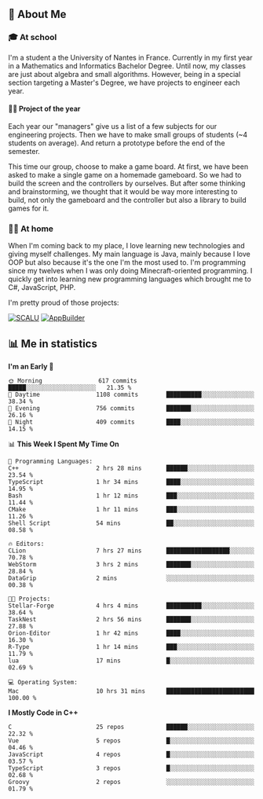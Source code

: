 ## 👀 About Me

### 🎓 At school

I'm a student a the University of Nantes in France. Currently in my first year in a Mathematics and Informatics Bachelor Degree. Until now, my classes are just about algebra and small algorithms. However, being in a special section targeting a Master's Degree, we have projects to engineer each year. 

#### 🔧🔬 Project of the year

Each year our "managers" give us a list of a few subjects for our engineering projects. Then we have to make small groups of students (~4 students on average). And return a prototype before the end of the semester.

This time our group, choose to make a game board. At first, we have been asked to make a single game on a homemade gameboard. So we had to build the screen and the controllers by ourselves. 
But after some thinking and brainstorming, we thought that it would be way more interesting to build, not only the gameboard and the controller but also a library to build games for it.

### 👨‍💻 At home

When I'm coming back to my place, I love learning new technologies and giving myself challenges. My main language is Java, mainly because I love OOP but also because it's the one I'm the most used to. I'm programming since my twelves when I was only doing Minecraft-oriented programming.  I quickly get into learning new programming languages which brought me to C#, JavaScript, PHP. 

I'm pretty proud of those projects:

[![SCALU](https://github-readme-stats.vercel.app/api/pin?username=renardfute&repo=SCALU)](https://github.com/renardfute/scalu)
[![AppBuilder](https://github-readme-stats.vercel.app/api/pin?username=pulsedev2&repo=AppBuilder)](https://github.com/pulsedev2/AppBuilder)

## 📊 Me in statistics
<!--START_SECTION:waka-->
**I'm an Early 🐤** 

```text
🌞 Morning                617 commits         █████░░░░░░░░░░░░░░░░░░░░   21.35 % 
🌆 Daytime                1108 commits        ██████████░░░░░░░░░░░░░░░   38.34 % 
🌃 Evening                756 commits         ███████░░░░░░░░░░░░░░░░░░   26.16 % 
🌙 Night                  409 commits         ████░░░░░░░░░░░░░░░░░░░░░   14.15 % 
```


📊 **This Week I Spent My Time On** 

```text
💬 Programming Languages: 
C++                      2 hrs 28 mins       ██████░░░░░░░░░░░░░░░░░░░   23.54 % 
TypeScript               1 hr 34 mins        ████░░░░░░░░░░░░░░░░░░░░░   14.95 % 
Bash                     1 hr 12 mins        ███░░░░░░░░░░░░░░░░░░░░░░   11.44 % 
CMake                    1 hr 11 mins        ███░░░░░░░░░░░░░░░░░░░░░░   11.26 % 
Shell Script             54 mins             ██░░░░░░░░░░░░░░░░░░░░░░░   08.58 % 

🔥 Editors: 
CLion                    7 hrs 27 mins       ██████████████████░░░░░░░   70.78 % 
WebStorm                 3 hrs 2 mins        ███████░░░░░░░░░░░░░░░░░░   28.84 % 
DataGrip                 2 mins              ░░░░░░░░░░░░░░░░░░░░░░░░░   00.38 % 

🐱‍💻 Projects: 
Stellar-Forge            4 hrs 4 mins        ██████████░░░░░░░░░░░░░░░   38.64 % 
TaskNest                 2 hrs 56 mins       ███████░░░░░░░░░░░░░░░░░░   27.88 % 
Orion-Editor             1 hr 42 mins        ████░░░░░░░░░░░░░░░░░░░░░   16.30 % 
R-Type                   1 hr 14 mins        ███░░░░░░░░░░░░░░░░░░░░░░   11.79 % 
lua                      17 mins             █░░░░░░░░░░░░░░░░░░░░░░░░   02.69 % 

💻 Operating System: 
Mac                      10 hrs 31 mins      █████████████████████████   100.00 % 
```

**I Mostly Code in C++** 

```text
C                        25 repos            ██████░░░░░░░░░░░░░░░░░░░   22.32 % 
Vue                      5 repos             █░░░░░░░░░░░░░░░░░░░░░░░░   04.46 % 
JavaScript               4 repos             █░░░░░░░░░░░░░░░░░░░░░░░░   03.57 % 
TypeScript               3 repos             █░░░░░░░░░░░░░░░░░░░░░░░░   02.68 % 
Groovy                   2 repos             ░░░░░░░░░░░░░░░░░░░░░░░░░   01.79 % 
```




<!--END_SECTION:waka-->
